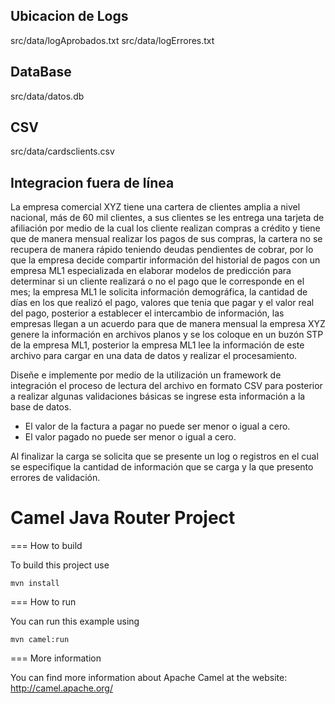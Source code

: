 ## Ubicacion de Logs
src/data/logAprobados.txt
src/data/logErrores.txt

## DataBase
src/data/datos.db

## CSV
src/data/cardsclients.csv

## Integracion fuera de línea

La empresa comercial XYZ tiene una cartera de clientes amplia a nivel nacional, más de 60 mil clientes, a sus clientes se les entrega una tarjeta de afiliación por medio de la cual los cliente realizan compras a crédito y tiene que de manera mensual realizar los pagos de sus compras, la cartera no se recupera de manera rápido teniendo deudas pendientes de cobrar, por lo que la empresa decide compartir información del historial de pagos con un empresa ML1 especializada en elaborar modelos de predicción para determinar si un cliente realizará o no el pago que le corresponde en el mes; la empresa ML1 le solicita información demográfica, la cantidad de días en los que realizó el pago, valores que tenia que pagar y el valor real del pago, posterior a establecer el intercambio de información, las empresas llegan a un acuerdo para que  de manera mensual la empresa XYZ genere la información en archivos planos y se los coloque en un buzón STP de la empresa ML1, posterior la empresa ML1 lee la información de este archivo para cargar en una data de datos y realizar el procesamiento.

Diseñe e implemente por medio de la utilización un framework de integración el proceso de lectura del archivo en formato CSV para posterior a realizar algunas validaciones básicas se ingrese esta información a la base de datos.

- El valor de la factura a pagar no puede ser menor o igual a cero.
- El valor pagado no puede ser menor o igual a cero.

Al finalizar la carga se solicita que se presente un log o registros en el cual se especifique la cantidad de información que se carga y la que presento errores de validación.

Camel Java Router Project
=========================

=== How to build

To build this project use

    mvn install

=== How to run

You can run this example using

    mvn camel:run

=== More information

You can find more information about Apache Camel at the website: http://camel.apache.org/